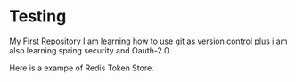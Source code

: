 # Testing
My First Repository
I am learning how to use git as version control plus i am also learning spring security and Oauth-2.0.

Here is a exampe of Redis Token Store.
